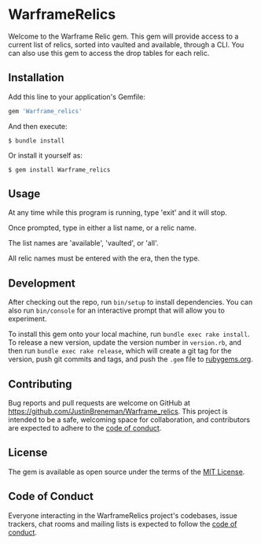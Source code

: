 # WarframeRelics

Welcome to the Warframe Relic gem. This gem will provide access to a current list of relics, sorted into vaulted and available, through a CLI. You can also use this gem to access the drop tables for each relic.

## Installation

Add this line to your application's Gemfile:

```ruby
gem 'Warframe_relics'
```

And then execute:

    $ bundle install

Or install it yourself as:

    $ gem install Warframe_relics

## Usage

At any time while this program is running, type 'exit' and it will stop.

Once prompted, type in either a list name, or a relic name.

The list names are 'available', 'vaulted', or 'all'.

All relic names must be entered with the era, then the type.

## Development

After checking out the repo, run `bin/setup` to install dependencies. You can also run `bin/console` for an interactive prompt that will allow you to experiment.

To install this gem onto your local machine, run `bundle exec rake install`. To release a new version, update the version number in `version.rb`, and then run `bundle exec rake release`, which will create a git tag for the version, push git commits and tags, and push the `.gem` file to [rubygems.org](https://rubygems.org).

## Contributing

Bug reports and pull requests are welcome on GitHub at https://github.com/JustinBreneman/Warframe_relics. This project is intended to be a safe, welcoming space for collaboration, and contributors are expected to adhere to the [code of conduct](https://github.com/JustinBreneman/Warframe_relics/blob/master/CODE_OF_CONDUCT.md).


## License

The gem is available as open source under the terms of the [MIT License](https://opensource.org/licenses/MIT).

## Code of Conduct

Everyone interacting in the WarframeRelics project's codebases, issue trackers, chat rooms and mailing lists is expected to follow the [code of conduct](https://github.com/JustinBreneman/Warframe_relics/blob/master/CODE_OF_CONDUCT.md).
